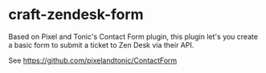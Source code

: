 # craft-zendesk-form
Based on Pixel and Tonic's Contact Form plugin, this plugin let's you create a basic form to submit a ticket to Zen Desk via their API.

See https://github.com/pixelandtonic/ContactForm
